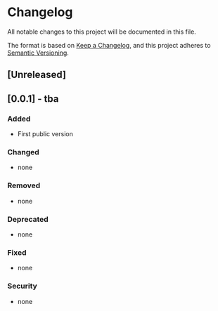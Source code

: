 # Changelog
All notable changes to this project will be documented in this file.

The format is based on [Keep a Changelog](https://keepachangelog.com/en/1.0.0/),
and this project adheres to [Semantic Versioning](https://semver.org/spec/v2.0.0.html).

## [Unreleased]

## [0.0.1] - tba

### Added
- First public version

### Changed
- none

### Removed
- none

### Deprecated
- none

### Fixed
- none

### Security
- none
